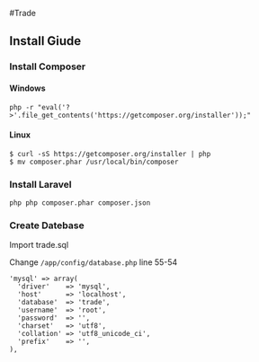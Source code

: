 #Trade

## Install Giude

### Install Composer

#### Windows

    php -r "eval('?>'.file_get_contents('https://getcomposer.org/installer'));"

#### Linux

    $ curl -sS https://getcomposer.org/installer | php
    $ mv composer.phar /usr/local/bin/composer

### Install Laravel

    php php composer.phar composer.json

### Create Datebase
Import trade.sql

Change `/app/config/database.php` line 55-54

    'mysql' => array(
      'driver'    => 'mysql',
      'host'      => 'localhost',
      'database'  => 'trade',
      'username'  => 'root',
      'password'  => '',
      'charset'   => 'utf8',
      'collation' => 'utf8_unicode_ci',
      'prefix'    => '',
    ),

